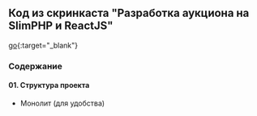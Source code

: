 ## Код из скринкаста "Разработка аукциона на SlimPHP и ReactJS"   
[go](https://deworker.pro/edu/series/interactive-site/structure){:target="_blank"}   
  
  
### Содержание  

#### 01. Структура проекта
- Монолит (для удобства)
